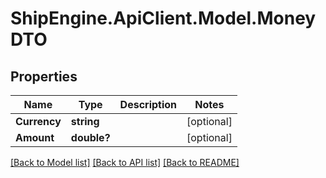 # ShipEngine.ApiClient.Model.MoneyDTO
## Properties

Name | Type | Description | Notes
------------ | ------------- | ------------- | -------------
**Currency** | **string** |  | [optional] 
**Amount** | **double?** |  | [optional] 

[[Back to Model list]](../README.md#documentation-for-models) [[Back to API list]](../README.md#documentation-for-api-endpoints) [[Back to README]](../README.md)


